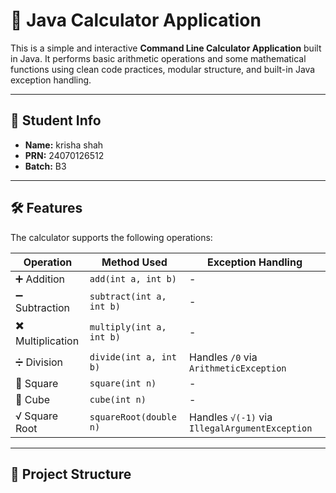 # 📱 Java Calculator Application

This is a simple and interactive **Command Line Calculator Application** built in Java. It performs basic arithmetic operations and some mathematical functions using clean code practices, modular structure, and built-in Java exception handling.

---

## 👤 Student Info

- **Name:** krisha shah 
- **PRN:** 24070126512  
- **Batch:** B3  

---

## 🛠️ Features

The calculator supports the following operations:

| Operation      | Method Used             | Exception Handling      |
|----------------|--------------------------|--------------------------|
| ➕ Addition      | `add(int a, int b)`       | -                        |
| ➖ Subtraction   | `subtract(int a, int b)`  | -                        |
| ✖️ Multiplication | `multiply(int a, int b)`  | -                        |
| ➗ Division      | `divide(int a, int b)`    | Handles `/0` via `ArithmeticException` |
| 🔲 Square        | `square(int n)`           | -                        |
| 🧊 Cube          | `cube(int n)`             | -                        |
| √ Square Root    | `squareRoot(double n)`    | Handles `√(-1)` via `IllegalArgumentException` |

---

## 📂 Project Structure

